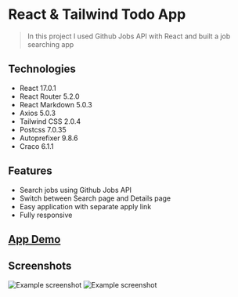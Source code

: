 # React & Tailwind Todo App

> In this project I used Github Jobs API with React and built a job searching app

## Technologies

- React 17.0.1
- React Router 5.2.0
- React Markdown 5.0.3
- Axios 5.0.3
- Tailwind CSS 2.0.4
- Postcss 7.0.35
- Autoprefixer 9.8.6
- Craco 6.1.1

## Features

- Search jobs using Github Jobs API
- Switch between Search page and Details page
- Easy application with separate apply link
- Fully responsive



## [App Demo](https://github-jobs-react-tailwindcss.netlify.app/)

## Screenshots

![Example screenshot](https://i.imgur.com/7aDlJVV.png)
![Example screenshot](https://i.imgur.com/Eq42kzX.png)